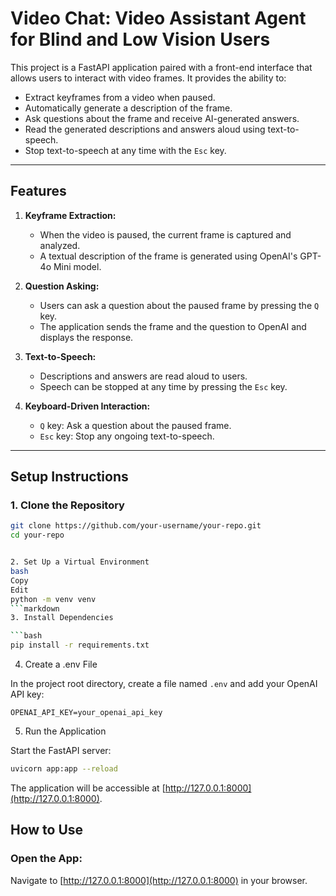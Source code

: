 # Video Chat: Video Assistant Agent for Blind and Low Vision Users

This project is a FastAPI application paired with a front-end interface that allows users to interact with video frames. It provides the ability to:

- Extract keyframes from a video when paused.
- Automatically generate a description of the frame.
- Ask questions about the frame and receive AI-generated answers.
- Read the generated descriptions and answers aloud using text-to-speech.
- Stop text-to-speech at any time with the `Esc` key.

---

## Features

1. **Keyframe Extraction:**
   - When the video is paused, the current frame is captured and analyzed.
   - A textual description of the frame is generated using OpenAI's GPT-4o Mini model.

2. **Question Asking:**
   - Users can ask a question about the paused frame by pressing the `Q` key.
   - The application sends the frame and the question to OpenAI and displays the response.

3. **Text-to-Speech:**
   - Descriptions and answers are read aloud to users.
   - Speech can be stopped at any time by pressing the `Esc` key.

4. **Keyboard-Driven Interaction:**
   - `Q` key: Ask a question about the paused frame.
   - `Esc` key: Stop any ongoing text-to-speech.

---


## Setup Instructions

### 1. Clone the Repository

```bash
git clone https://github.com/your-username/your-repo.git
cd your-repo


2. Set Up a Virtual Environment
bash
Copy
Edit
python -m venv venv
```markdown
3. Install Dependencies

```bash
pip install -r requirements.txt
```

4. Create a .env File

In the project root directory, create a file named `.env` and add your OpenAI API key:

```env
OPENAI_API_KEY=your_openai_api_key
```

5. Run the Application

Start the FastAPI server:

```bash
uvicorn app:app --reload
```

The application will be accessible at [http://127.0.0.1:8000](http://127.0.0.1:8000).

## How to Use

### Open the App:

Navigate to [http://127.0.0.1:8000](http://127.0.0.1:8000) in your browser.


